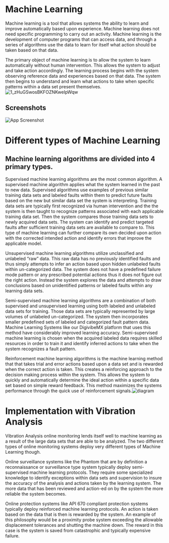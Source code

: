 
# Machine Learning

Machine learning is a tool that allows systems the ability to learn and improve automatically based upon experience. Machine learning does not need specific programming to carry out an activity. Machine learning  is the development of computer programs that can access data, and through a series of algorithms use the data to learn for itself what action should be taken based on that data.

The primary object of machine learning is to allow the system to learn automatically without human intervention. This allows the system to adjust and take action accordingly.  The learning process begins with the system observing reference data and experiences based on that data. The system then begins to understand and learn what actions to take when specific patterns within a data set present themselves.
![1_zHuGSwosBKFOZNKweIpWqw](https://user-images.githubusercontent.com/113829967/205041031-20da97a2-a5b5-42ed-a036-3d91ea44f3d7.jpeg)

## Screenshots

![App Screenshot](https://via.placeholder.com/468x300?text=App+Screenshot+Here)

# Different types of Machine Learning
## Machine learning algorithms are divided into 4 primary types.
Supervised machine learning algorithms are the most common algorithm. A supervised machine algorithm applies what the system learned in the past to new data. Supervised algorithms use examples of previous similar training data sets and labeled faults within them to predict future faults based on the new but similar data set the system is interpreting. Training data sets are typically first recognized via human intervention and the the system is then taught to recognize patterns associated with each applicable training data set. Then the system compares those training data sets to newly acquired data sets. The system can identify and predict targeted faults after sufficient training data sets are available to compare to. This type of machine learning can further compare its own decided upon action with the corrected intended action and identify errors that improve the applicable model.

Unsupervised machine learning algorithms utilize unclassified and unlabeled “raw” data. This raw data has no previously identified faults and thus simply attempts to infer an action based upon hidden unlabeled faults within un-categorized data.  The system does not have a predefined failure mode pattern or any prescribed potential actions thus it does not figure out the right action. Instead the system explores the data and attempts to draw conclusions based on unidentified patterns or labeled faults within any learning data sets.

Semi-supervised machine learning algorithms are a combination of both supervised and unsupervised learning using both labeled and unlabeled data sets for training. Those data sets are typically represented by large volumes of unlabeled un-categorized. The system then incorporates smaller predefined sets of labeled and categorized fault pattern data.  Machine Learning Systems like our DigivibeMX platform that uses this method have considerably improved learning accuracy. Semi-supervised machine learning is chosen when the acquired labeled data requires skilled resources in order to train it and identify inferred actions to take when the system recognizes a fault pattern.

Reinforcement machine learning algorithms is the machine learning method that that takes trial and error actions based upon a data set and is rewarded when the correct action is taken. This creates a reinforcing approach to the  decision making process within the system. This allows the system to quickly and automatically determine the ideal action within a specific data set based on simple reward feedback. This method maximizes the systems performance through the quick use of reinforcement signals.![diagram](https://user-images.githubusercontent.com/113829967/205041131-1b97a473-c523-4933-8ac8-7fe8fdaaca08.jpg)


# Implementation with Vibration Analysis
Vibration Analysis online monitoring lends itself well to machine learning as a result of the large data sets that are able to be analyzed. The two different types of online monitoring systems deploy very different types of Machine Learning though.

Online surveillance systems like the Phantom that are by definition a reconnaissance or surveillance type system typically deploy semi-supervised machine learning protocols. They require some specialized knowledge to identify exceptions within data sets and supervision to insure the accuracy of the analysis and actions taken by the learning system. The more data that has been reviewed and action-ed on by the system the more reliable the system becomes.

Online protection systems like API 670 compliant protection systems typically deploy reinforced machine learning protocols.  An action is taken based on the data that is then is rewarded by the system. An example of this philosophy would be a proximity probe system exceeding the allowable displacement tolerances and shutting the machine down. The reward in this case is the system is saved from catastrophic and typically expensive failure.


